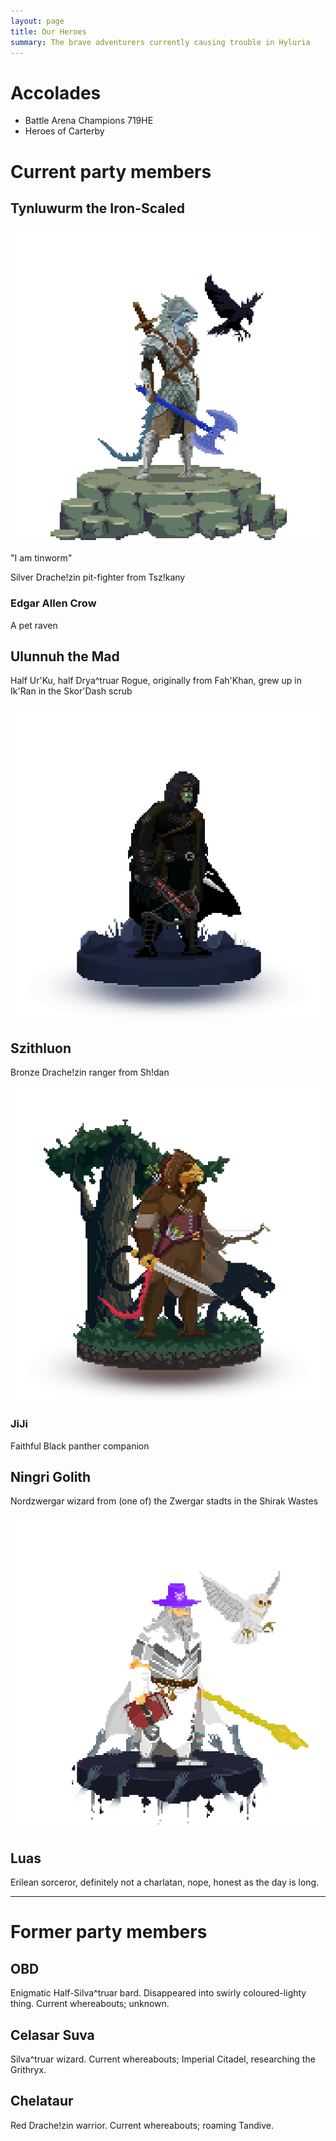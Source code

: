 ```yaml
---
layout: page
title: Our Heroes
summary: The brave adventurers currently causing trouble in Hyluria
---
```


# Accolades

- Battle Arena Champions 719HE
- Heroes of Carterby
# Current party members

## Tynluwurm the Iron-Scaled

![Tinworm](/assets/tynluwurn-the-iron-scaled.png)

"I am tinworm"

Silver Drache!zin pit-fighter from Tsz!kany

### Edgar Allen Crow

A pet raven

## Ulunnuh the Mad

Half Ur'Ku, half Drya^truar Rogue, originally from Fah'Khan, grew up in Ik'Ran in the Skor'Dash scrub

![Ulunnuh](/assets/ulunnuh-the-mad.png)

## Szithluon

Bronze Drache!zin ranger from Sh!dan

![Szithluon](/assets/szithluon.png)

### JiJi

Faithful Black panther companion

## Ningri Golith

Nordzwergar wizard from (one of) the Zwergar stadts in the Shirak Wastes

![Ningri Golith](/assets/ningri-golith.png)

## Luas

Erilean sorceror, definitely not a charlatan, nope, honest as the day is long.

---

# Former party members

## OBD

Enigmatic Half-Silva^truar bard. Disappeared into swirly coloured-lighty thing. Current whereabouts; unknown.

## Celasar Suva

Silva^truar wizard. Current whereabouts; Imperial Citadel, researching the Grithryx.

## Chelataur

Red Drache!zin warrior. Current whereabouts; roaming Tandive.
